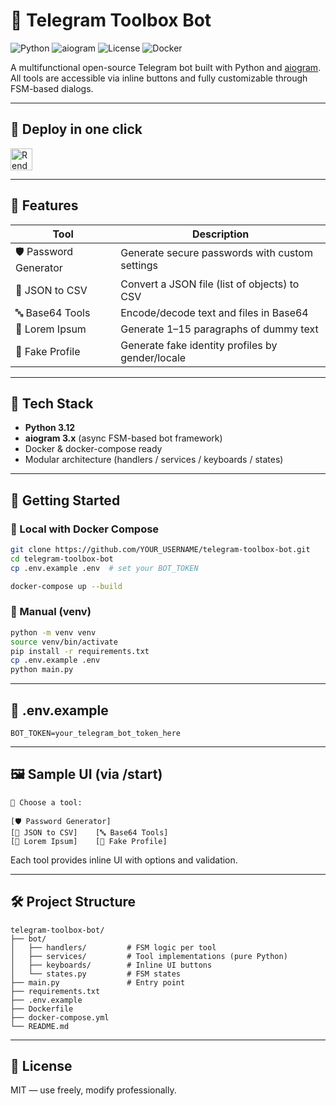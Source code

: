 # 🤖 Telegram Toolbox Bot

![Python](https://img.shields.io/badge/Python-3.12-blue?logo=python&logoColor=white)
![aiogram](https://img.shields.io/badge/aiogram-3.x-blueviolet?logo=telegram)
![License](https://img.shields.io/badge/license-MIT-green)
![Docker](https://img.shields.io/badge/Docker-ready-2496ED?logo=docker&logoColor=white)

A multifunctional open-source Telegram bot built with Python and [aiogram](https://github.com/aiogram/aiogram). All tools are accessible via inline buttons and fully customizable through FSM-based dialogs.

---

## 🚀 Deploy in one click

<a href="https://render.com/deploy?repo=https://github.com/Aullum/telegram-toolbox-bot">
  <img src="https://img.shields.io/badge/Render-000000?logo=render&logoColor=white&style=for-the-badge" alt="Render" style="height: 35px;"/>
</a>

---

## 🧰 Features

| Tool                 | Description                                      |
| -------------------- | ------------------------------------------------ |
| 🛡 Password Generator | Generate secure passwords with custom settings   |
| 📂 JSON to CSV       | Convert a JSON file (list of objects) to CSV     |
| 🔤 Base64 Tools      | Encode/decode text and files in Base64           |
| 📄 Lorem Ipsum       | Generate 1–15 paragraphs of dummy text           |
| 🧑 Fake Profile      | Generate fake identity profiles by gender/locale |

---

## 🧱 Tech Stack

- **Python 3.12**
- **aiogram 3.x** (async FSM-based bot framework)
- Docker & docker-compose ready
- Modular architecture (handlers / services / keyboards / states)

---

## 🚀 Getting Started

### 🐳 Local with Docker Compose

```bash
git clone https://github.com/YOUR_USERNAME/telegram-toolbox-bot.git
cd telegram-toolbox-bot
cp .env.example .env  # set your BOT_TOKEN

docker-compose up --build
```

### 🧪 Manual (venv)

```bash
python -m venv venv
source venv/bin/activate
pip install -r requirements.txt
cp .env.example .env
python main.py
```

---

## 📂 .env.example

```dotenv
BOT_TOKEN=your_telegram_bot_token_here
```

---

## 🖼 Sample UI (via /start)

```
🔧 Choose a tool:

[🛡 Password Generator]
[📂 JSON to CSV]    [🔤 Base64 Tools]
[📄 Lorem Ipsum]    [🧑 Fake Profile]
```

Each tool provides inline UI with options and validation.

---

## 🛠 Project Structure

```
telegram-toolbox-bot/
├── bot/
│   ├── handlers/         # FSM logic per tool
│   ├── services/         # Tool implementations (pure Python)
│   ├── keyboards/        # Inline UI buttons
│   └── states.py         # FSM states
├── main.py               # Entry point
├── requirements.txt
├── .env.example
├── Dockerfile
├── docker-compose.yml
└── README.md
```

---

## 📜 License

MIT — use freely, modify professionally.
